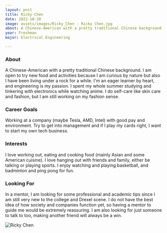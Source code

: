 ```yaml
---
layout: post
title: Ricky Chen 
date: 2022-10-20
image: assets/images/Ricky_Chen - Ricky Chen.jpg
about: A Chinese-American with a pretty traditional Chinese background. I am open to try new food and activities because I am curious by nature but also I have been living under a rock for a while. I'm an eager learner by heart, and engineering is my passion. I spent my whole summer studying and tinkering with electronics while watching anime. I do self-care like skin care and fashion, but I am still working on my fashion sense. 
year: Freshman
major: Electrical Engineering

---
```


### About

A Chinese-American with a pretty traditional Chinese background. I am open to try new food and activities because I am curious by nature but also I have been living under a rock for a while. I'm an eager learner by heart, and engineering is my passion. I spent my whole summer studying and tinkering with electronics while watching anime. I do self-care like skin care and fashion, but I am still working on my fashion sense. 

### Career Goals

Working at a company (maybe Tesla, AMD, Intel) with good pay and environment. Try to get into management and if I play my cards right, I want to start my own tech business.

### Interests

I love working out, eating and cooking food (mainly Asian and some American cuisine). I love hanging out with friends and family, either be talking or playing sports. I enjoy watching and playing basketball, and badminton and ping pong for fun.

### Looking For

In a mentor, I am looking for some professional and academic tips since I am still very new to the college and Drexel scene. I do not have the best idea of how society and companies function yet, so having a mentor to guide me would be extremely reassuring. I am also looking for just someone to talk to too, making another friend will always be a win. 

<div class="text-center my-5">
    <img src="https://sase-drexel.github.io/mentorship-2021/assets/images/Ricky_Chen.jpg" alt="Ricky Chen" class="rounded post-img" />
</div>
